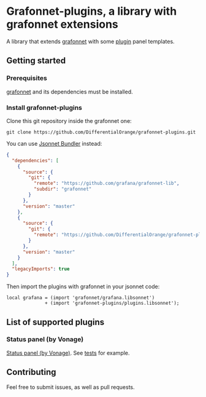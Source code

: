 # Grafonnet-plugins, a library with grafonnet extensions

A library that extends [grafonnet](https://github.com/grafana/grafonnet-lib) with some [plugin](https://grafana.com/grafana/plugins) panel templates.

## Getting started

### Prerequisites

[grafonnet](https://github.com/grafana/grafonnet-lib) and its dependencies must be installed.

### Install grafonnet-plugins

Clone this git repository inside the grafonnet one:

```
git clone https://github.com/DifferentialOrange/grafonnet-plugins.git
```

You can use [Jsonnet Bundler](https://github.com/jsonnet-bundler/jsonnet-bundler) instead:
```json
{
  "dependencies": [
    {
      "source": {
        "git": {
          "remote": "https://github.com/grafana/grafonnet-lib",
          "subdir": "grafonnet"
        }
      },
      "version": "master"
    },
    {
      "source": {
        "git": {
          "remote": "https://github.com/DifferentialOrange/grafonnet-plugins",
        }
      },
      "version": "master"
    }
  ],
  "legacyImports": true
}

```

Then import the plugins with grafonnet in your jsonnet code:

```jsonnet
local grafana = (import 'grafonnet/grafana.libsonnet')
              + (import 'grafonnet-plugins/plugins.libsonnet');
```

## List of supported plugins

### Status panel (by Vonage)

[Status panel (by Vonage)](https://grafana.com/grafana/plugins/vonage-status-panel). See [tests](./tests/vonage_status_panel/) for example.

## Contributing

Feel free to submit issues, as well as pull requests.
